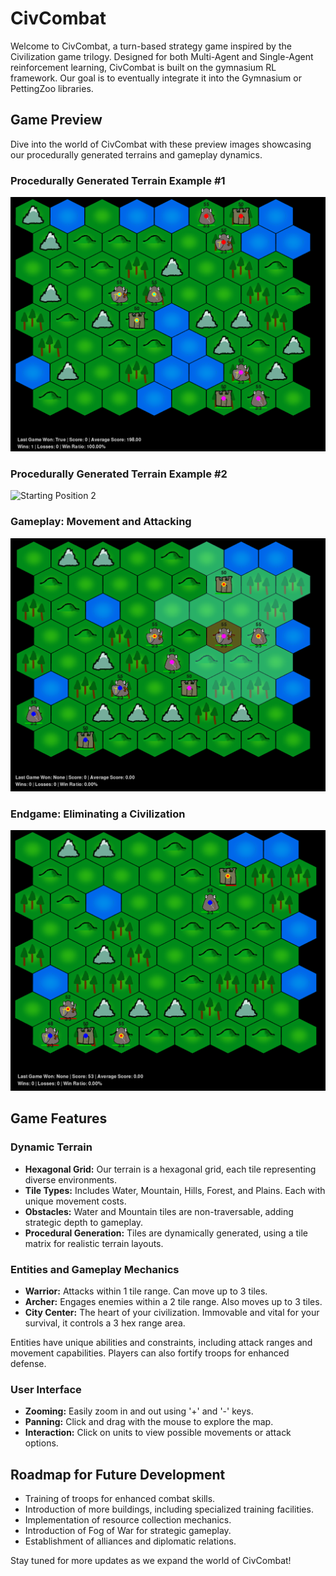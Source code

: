 # CivCombat

Welcome to CivCombat, a turn-based strategy game inspired by the Civilization game trilogy. Designed for both Multi-Agent and Single-Agent reinforcement learning, CivCombat is built on the gymnasium RL framework. Our goal is to eventually integrate it into the Gymnasium or PettingZoo libraries.

## Game Preview

Dive into the world of CivCombat with these preview images showcasing our procedurally generated terrains and gameplay dynamics.

### Procedurally Generated Terrain Example #1
![Starting Position 1](./preview/starting_pos1.png)

### Procedurally Generated Terrain Example #2
![Starting Position 2](./preview/starting_pos.png)

### Gameplay: Movement and Attacking
![Movement and Attacking](./preview/attack_moving.png)

### Endgame: Eliminating a Civilization
![Eliminated Civilization](./preview/eng_game.png)

## Game Features

### Dynamic Terrain
- **Hexagonal Grid:** Our terrain is a hexagonal grid, each tile representing diverse environments.
- **Tile Types:** Includes Water, Mountain, Hills, Forest, and Plains. Each with unique movement costs.
- **Obstacles:** Water and Mountain tiles are non-traversable, adding strategic depth to gameplay.
- **Procedural Generation:** Tiles are dynamically generated, using a tile matrix for realistic terrain layouts.

### Entities and Gameplay Mechanics

- **Warrior:** Attacks within 1 tile range. Can move up to 3 tiles.
- **Archer:** Engages enemies within a 2 tile range. Also moves up to 3 tiles.
- **City Center:** The heart of your civilization. Immovable and vital for your survival, it controls a 3 hex range area.

Entities have unique abilities and constraints, including attack ranges and movement capabilities. Players can also fortify troops for enhanced defense.

### User Interface

- **Zooming:** Easily zoom in and out using '+' and '-' keys.
- **Panning:** Click and drag with the mouse to explore the map.
- **Interaction:** Click on units to view possible movements or attack options.

## Roadmap for Future Development

- Training of troops for enhanced combat skills.
- Introduction of more buildings, including specialized training facilities.
- Implementation of resource collection mechanics.
- Introduction of Fog of War for strategic gameplay.
- Establishment of alliances and diplomatic relations.

Stay tuned for more updates as we expand the world of CivCombat!
